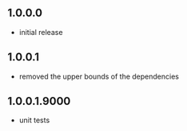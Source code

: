 1.0.0.0
-------
* initial release

1.0.0.1
-------
* removed the upper bounds of the dependencies

1.0.0.1.9000
-------
* unit tests
